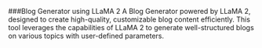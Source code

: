 
###Blog Generator using LLaMA 2
A Blog Generator powered by LLaMA 2, designed to create high-quality, customizable blog content efficiently. This tool leverages the capabilities of LLaMA 2 to generate well-structured blogs on various topics with user-defined parameters.
